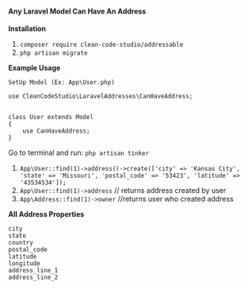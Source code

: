 #### Any Laravel Model Can Have An Address

**Installation**
1. `composer require clean-code-studio/addressable`
2. `php artisan migrate`

**Example Usage**

`SetUp Model (Ex: App\User.php)`
```
use CleanCodeStudio\LaravelAddresses\CanHaveAddress;


class User extends Model
{
    use CanHaveAddress;
}
```

Go to terminal and run: `php artisan tinker`

1. `App\User::find(1)->address()->create(['city' => 'Kansas City', 'state' => 'Missouri', 'postal_code' => '53423', 'latitude' => '43534534']);`
2. `App\User::find(1)->address` // returns address created by user
3. `App\Address::find(1)->owner` //returns user who created address

**All Address Properties**

```
city
state
country
postal_code
latitude
longitude
address_line_1
address_line_2
```
